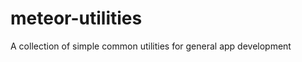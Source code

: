 meteor-utilities
================

A collection of simple common utilities for general app development

